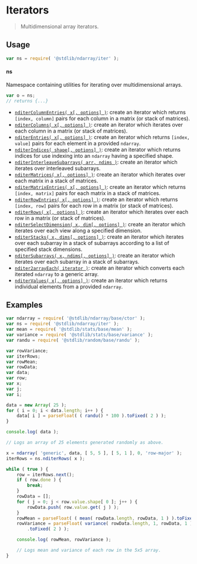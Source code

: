 <!--

@license Apache-2.0

Copyright (c) 2024 The Stdlib Authors.

Licensed under the Apache License, Version 2.0 (the "License");
you may not use this file except in compliance with the License.
You may obtain a copy of the License at

   http://www.apache.org/licenses/LICENSE-2.0

Unless required by applicable law or agreed to in writing, software
distributed under the License is distributed on an "AS IS" BASIS,
WITHOUT WARRANTIES OR CONDITIONS OF ANY KIND, either express or implied.
See the License for the specific language governing permissions and
limitations under the License.

-->

# Iterators

> Multidimensional array iterators.

<section class="usage">

## Usage

```javascript
var ns = require( '@stdlib/ndarray/iter' );
```

#### ns

Namespace containing utilities for iterating over multidimensional arrays.

```javascript
var o = ns;
// returns {...}
```

<!-- <toc pattern="*"> -->

<div class="namespace-toc">

-   <span class="signature">[`nditerColumnEntries( x[, options] )`][@stdlib/ndarray/iter/column-entries]</span><span class="delimiter">: </span><span class="description">create an iterator which returns `[index, column]` pairs for each column in a matrix (or stack of matrices).</span>
-   <span class="signature">[`nditerColumns( x[, options] )`][@stdlib/ndarray/iter/columns]</span><span class="delimiter">: </span><span class="description">create an iterator which iterates over each column in a matrix (or stack of matrices).</span>
-   <span class="signature">[`nditerEntries( x[, options] )`][@stdlib/ndarray/iter/entries]</span><span class="delimiter">: </span><span class="description">create an iterator which returns `[index, value]` pairs for each element in a provided `ndarray`.</span>
-   <span class="signature">[`nditerIndices( shape[, options] )`][@stdlib/ndarray/iter/indices]</span><span class="delimiter">: </span><span class="description">create an iterator which returns indices for use indexing into an `ndarray` having a specified shape.</span>
-   <span class="signature">[`nditerInterleaveSubarrays( arr, ndims )`][@stdlib/ndarray/iter/interleave-subarrays]</span><span class="delimiter">: </span><span class="description">create an iterator which iterates over interleaved subarrays.</span>
-   <span class="signature">[`nditerMatrices( x[, options] )`][@stdlib/ndarray/iter/matrices]</span><span class="delimiter">: </span><span class="description">create an iterator which iterates over each matrix in a stack of matrices.</span>
-   <span class="signature">[`nditerMatrixEntries( x[, options] )`][@stdlib/ndarray/iter/matrix-entries]</span><span class="delimiter">: </span><span class="description">create an iterator which returns `[index, matrix]` pairs for each matrix in a stack of matrices.</span>
-   <span class="signature">[`nditerRowEntries( x[, options] )`][@stdlib/ndarray/iter/row-entries]</span><span class="delimiter">: </span><span class="description">create an iterator which returns `[index, row]` pairs for each row in a matrix (or stack of matrices).</span>
-   <span class="signature">[`nditerRows( x[, options] )`][@stdlib/ndarray/iter/rows]</span><span class="delimiter">: </span><span class="description">create an iterator which iterates over each row in a matrix (or stack of matrices).</span>
-   <span class="signature">[`nditerSelectDimension( x, dim[, options] )`][@stdlib/ndarray/iter/select-dimension]</span><span class="delimiter">: </span><span class="description">create an iterator which iterates over each view along a specified dimension.</span>
-   <span class="signature">[`nditerStacks( x, dims[, options] )`][@stdlib/ndarray/iter/stacks]</span><span class="delimiter">: </span><span class="description">create an iterator which iterates over each subarray in a stack of subarrays according to a list of specified stack dimensions.</span>
-   <span class="signature">[`nditerSubarrays( x, ndims[, options] )`][@stdlib/ndarray/iter/subarrays]</span><span class="delimiter">: </span><span class="description">create an iterator which iterates over each subarray in a stack of subarrays.</span>
-   <span class="signature">[`nditer2arrayEach( iterator )`][@stdlib/ndarray/iter/to-array-each]</span><span class="delimiter">: </span><span class="description">create an iterator which converts each iterated `ndarray` to a generic array.</span>
-   <span class="signature">[`nditerValues( x[, options] )`][@stdlib/ndarray/iter/values]</span><span class="delimiter">: </span><span class="description">create an iterator which returns individual elements from a provided `ndarray`.</span>

</div>

<!-- </toc> -->

</section>

<!-- /.usage -->

<section class="examples">

## Examples

<!-- TODO: better examples -->

<!-- eslint no-undef: "error" -->

```javascript
var ndarray = require( '@stdlib/ndarray/base/ctor' );
var ns = require( '@stdlib/ndarray/iter' );
var mean = require( '@stdlib/stats/base/mean' );
var variance = require( '@stdlib/stats/base/variance' );
var randu = require( '@stdlib/random/base/randu' );

var rowVariance;
var iterRows;
var rowMean;
var rowData;
var data;
var row;
var x;
var j;
var i;

data = new Array( 25 );
for ( i = 0; i < data.length; i++ ) {
    data[ i ] = parseFloat( ( randu() * 100 ).toFixed( 2 ) );
}

console.log( data );

// Logs an array of 25 elements generated randomly as above.

x = ndarray( 'generic', data, [ 5, 5 ], [ 5, 1 ], 0, 'row-major' );
iterRows = ns.nditerRows( x );

while ( true ) {
    row = iterRows.next();
    if ( row.done ) {
        break;
    }
    rowData = [];
    for ( j = 0; j < row.value.shape[ 0 ]; j++ ) {
        rowData.push( row.value.get( j ) );
    }
    rowMean = parseFloat( ( mean( rowData.length, rowData, 1 ) ).toFixed( 2 ) );
    rowVariance = parseFloat( variance( rowData.length, 1, rowData, 1 )
        .toFixed( 2 ) );

    console.log( rowMean, rowVariance );

    // Logs mean and variance of each row in the 5x5 array.
}
```

</section>

<!-- /.examples -->

<!-- Section for related `stdlib` packages. Do not manually edit this section, as it is automatically populated. -->

<section class="related">

</section>

<!-- /.related -->

<!-- Section for all links. Make sure to keep an empty line after the `section` element and another before the `/section` close. -->

<section class="links">

<!-- <toc-links> -->

[@stdlib/ndarray/iter/column-entries]: https://github.com/stdlib-js/stdlib/tree/develop/lib/node_modules/%40stdlib/ndarray/iter/column-entries

[@stdlib/ndarray/iter/columns]: https://github.com/stdlib-js/stdlib/tree/develop/lib/node_modules/%40stdlib/ndarray/iter/columns

[@stdlib/ndarray/iter/entries]: https://github.com/stdlib-js/stdlib/tree/develop/lib/node_modules/%40stdlib/ndarray/iter/entries

[@stdlib/ndarray/iter/indices]: https://github.com/stdlib-js/stdlib/tree/develop/lib/node_modules/%40stdlib/ndarray/iter/indices

[@stdlib/ndarray/iter/interleave-subarrays]: https://github.com/stdlib-js/stdlib/tree/develop/lib/node_modules/%40stdlib/ndarray/iter/interleave-subarrays

[@stdlib/ndarray/iter/matrices]: https://github.com/stdlib-js/stdlib/tree/develop/lib/node_modules/%40stdlib/ndarray/iter/matrices

[@stdlib/ndarray/iter/matrix-entries]: https://github.com/stdlib-js/stdlib/tree/develop/lib/node_modules/%40stdlib/ndarray/iter/matrix-entries

[@stdlib/ndarray/iter/row-entries]: https://github.com/stdlib-js/stdlib/tree/develop/lib/node_modules/%40stdlib/ndarray/iter/row-entries

[@stdlib/ndarray/iter/rows]: https://github.com/stdlib-js/stdlib/tree/develop/lib/node_modules/%40stdlib/ndarray/iter/rows

[@stdlib/ndarray/iter/select-dimension]: https://github.com/stdlib-js/stdlib/tree/develop/lib/node_modules/%40stdlib/ndarray/iter/select-dimension

[@stdlib/ndarray/iter/stacks]: https://github.com/stdlib-js/stdlib/tree/develop/lib/node_modules/%40stdlib/ndarray/iter/stacks

[@stdlib/ndarray/iter/subarrays]: https://github.com/stdlib-js/stdlib/tree/develop/lib/node_modules/%40stdlib/ndarray/iter/subarrays

[@stdlib/ndarray/iter/to-array-each]: https://github.com/stdlib-js/stdlib/tree/develop/lib/node_modules/%40stdlib/ndarray/iter/to-array-each

[@stdlib/ndarray/iter/values]: https://github.com/stdlib-js/stdlib/tree/develop/lib/node_modules/%40stdlib/ndarray/iter/values

<!-- </toc-links> -->

</section>

<!-- /.links -->
